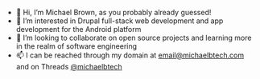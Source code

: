 - 👋 Hi, I’m Michael Brown, as you probably already guessed!
- 👀 I’m interested in Drupal full-stack web development and app development for the Android platform
- 💞️ I’m looking to collaborate on open source projects and learning more in the realm of software engineering
- 📫 I can be reached through my domain at email@michaelbtech.com and on Threads [@michaelbtech](https://www.threads.net/@michaelbtech)

<!---
michaelbrownjr/michaelbrownjr is a ✨ special ✨ repository because its `README.md` (this file) appears on your GitHub profile.
You can click the Preview link to take a look at your changes.
--->
